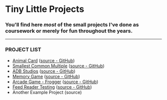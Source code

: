 # Tiny Little Projects

### You'll find here _most_ of the small projects I've done as coursework or merely for fun throughout the years.
---
### PROJECT LIST
* [Animal Card](https://todiros.github.io/animal-card/) ([source - GitHub](https://github.com/Todiros/todiros.github.io/tree/master/animal-card))
* [Smallest Common Multiple](https://todiros.github.io/scm/) ([source - GitHub](https://github.com/Todiros/SCM))
* [ADB Studios](https://todiros.github.io/adb/) ([source - GitHub](https://github.com/Todiros/ADB-Portfolio))
* [Memory Game](https://todiros.github.io/memory/) ([source - GitHub](https://github.com/Todiros/MemoryGame))
* [Arcade Game - Frogger](https://todiros.github.io/frogger/) ([source - GitHub](https://github.com/Todiros/arcade-game))
* [Feed Reader Testing](https://todiros.github.io/tester/) ([source - GitHub](https://github.com/Todiros/feed-tester))
* Another Example Project (source)



